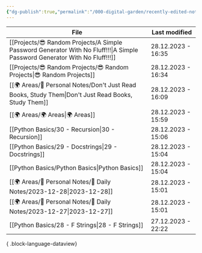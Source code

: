 ```yaml
---
{"dg-publish":true,"permalink":"/000-digital-garden/recently-edited-notes/","dgPassFrontmatter":true,"noteIcon":"3","created":"2023-12-14T09:05:52.599+05:30","updated":"2023-12-14T09:12:44.868+05:30"}
---
```


| File                                                                                                                          | Last modified      |
| ----------------------------------------------------------------------------------------------------------------------------- | ------------------ |
| [[Projects/😎 Random Projects/A Simple Password Generator With No Fluff!!!\|A Simple Password Generator With No Fluff!!!]] | 28.12.2023 - 16:35 |
| [[Projects/😎 Random Projects/😎 Random Projects\|😎 Random Projects]]                                                     | 28.12.2023 - 16:34 |
| [[🌍 Areas/📧 Personal Notes/Don't Just Read Books, Study Them\|Don't Just Read Books, Study Them]]                        | 28.12.2023 - 16:09 |
| [[🌍 Areas/🌍 Areas\|🌍 Areas]]                                                                                            | 28.12.2023 - 15:59 |
| [[Python Basics/30 - Recursion\|30 - Recursion]]                                                                           | 28.12.2023 - 15:06 |
| [[Python Basics/29 - Docstrings\|29 - Docstrings]]                                                                         | 28.12.2023 - 15:04 |
| [[Python Basics/Python Basics\|Python Basics]]                                                                             | 28.12.2023 - 15:04 |
| [[🌍 Areas/📧 Personal Notes/📓 Daily Notes/2023-12-28\|2023-12-28]]                                                       | 28.12.2023 - 15:01 |
| [[🌍 Areas/📧 Personal Notes/📓 Daily Notes/2023-12-27\|2023-12-27]]                                                       | 28.12.2023 - 15:01 |
| [[Python Basics/28 - F Strings\|28 - F Strings]]                                                                           | 27.12.2023 - 22:22 |

{ .block-language-dataview}